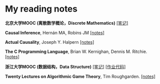 # My reading notes

**北京大学MOOC (离散数学概论，Discrete Mathematics)** [[笔记]](https://github.com/GaoFangshu/Reading_Notes/blob/master/Discrete%20Mathematics/%E7%A6%BB%E6%95%A3%E6%95%B0%E5%AD%A6%E6%A6%82%E8%AE%BA%E7%AC%94%E8%AE%B0.md)

**Causal Inference**, Hernán MA, Robins JM [[notes]](https://github.com/GaoFangshu/Reading_Notes/blob/master/Causal%20Inference/reading%20notes.pdf) 

**Actual Causality**, Joseph Y. Halpern [[notes]](https://github.com/GaoFangshu/Reading_Notes/blob/master/Actual%20Causality/reading%20notes.pdf)

**The C Programming Language**, Brian W. Kernighan, Dennis M. Ritchie. [[notes]](https://github.com/GaoFangshu/Reading_Notes/blob/master/The%20C%20Programming%20Language/Notes.md)

**浙江大学MOOC (数据结构，Data Structure)** [[笔记]](https://github.com/GaoFangshu/Reading_Notes/blob/master/Data%20Structure/%E6%95%B0%E6%8D%AE%E7%BB%93%E6%9E%84%E7%AC%94%E8%AE%B0.md) [[作业代码]](https://github.com/GaoFangshu/Reading_Notes/tree/master/Data%20Structure/code)

**Twenty Lectures on Algorithmic Game Theory**, Tim Roughgarden. [[notes]](https://github.com/GaoFangshu/Reading_Notes/blob/master/Twenty%20Lectures%20on%20Algorithmic%20Game%20Theory/Twenty%20Lectures%20on%20Algorithmic%20Game%20Theory.md)



